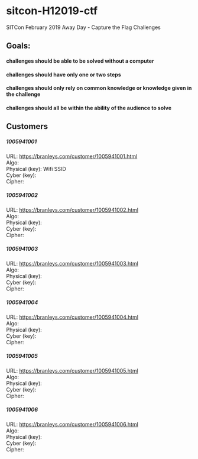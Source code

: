 # sitcon-H12019-ctf
SITCon February 2019 Away Day - Capture the Flag Challenges


## Goals:
#### challenges should be able to be solved without a computer
#### challenges should have only one or two steps
#### challenges should only rely on common knowledge or knowledge given in the challenge
#### challenges should all be within the ability of the audience to solve

## Customers

##### 1005941001
URL: https://branleys.com/customer/1005941001.html <br>
Algo:  <br>
Physical (key): Wifi SSID <br>
Cyber (key):  <br>
Cipher:  <br>

##### 1005941002
URL: https://branleys.com/customer/1005941002.html <br>
Algo:  <br>
Physical (key):  <br>
Cyber (key):  <br>
Cipher:   <br>

##### 1005941003
URL: https://branleys.com/customer/1005941003.html <br>
Algo:  <br>
Physical (key):  <br>
Cyber (key):  <br>
Cipher:   <br>

##### 1005941004
URL: https://branleys.com/customer/1005941004.html <br>
Algo:   <br>
Physical (key):   <br>
Cyber (key):   <br>
Cipher:    <br>

##### 1005941005
URL: https://branleys.com/customer/1005941005.html <br>
Algo:   <br>
Physical (key):   <br>
Cyber (key):   <br>
Cipher:    <br>

##### 1005941006
URL: https://branleys.com/customer/1005941006.html <br>
Algo:   <br>
Physical (key):   <br>
Cyber (key):   <br>
Cipher:    <br>
